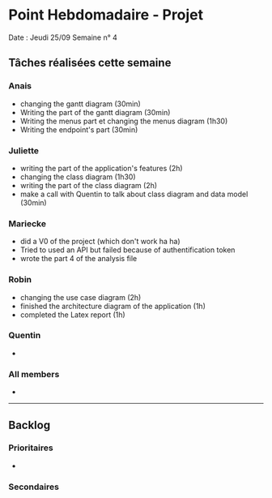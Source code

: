 # Point Hebdomadaire - Projet

Date : Jeudi 25/09
Semaine n° 4

## Tâches réalisées cette semaine

### Anais
- changing the gantt diagram (30min)
- Writing the part of the gantt diagram (30min)
- Writing the menus part et changing the menus diagram (1h30)
- Writing the endpoint's part (30min)

### Juliette
- writing the part of the application's features (2h) 
- changing the class diagram (1h30)
- writing the part of the class diagram (2h)
- make a call with Quentin to talk about class diagram and data model (30min)

### Mariecke
- did a V0 of the project (which don't work ha ha)
- Tried to used an API but failed because of authentification token
- wrote the part 4 of the analysis file

### Robin
- changing the use case diagram (2h)
- finished the architecture diagram of the application (1h)
- completed the Latex report (1h)

### Quentin
- 

### All members 
- 

---

## Backlog

### Prioritaires

- 


### Secondaires

  
